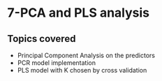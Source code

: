 # 7-PCA and PLS analysis

## Topics covered
- Principal Component Analysis on the predictors
- PCR model implementation
- PLS model with K chosen by cross validation

